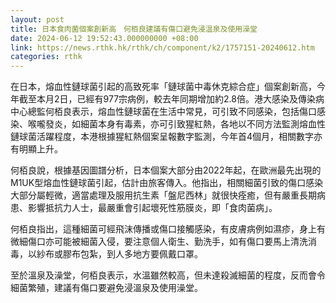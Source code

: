 ```yaml
---
layout: post
title: 日本食肉菌個案創新高　何栢良建議有傷口避免浸溫泉及使用澡堂
date: 2024-06-12 19:52:43.000000000 +08:00
link: https://news.rthk.hk/rthk/ch/component/k2/1757151-20240612.htm
categories: rthk
---
```


在日本，熔血性鏈球菌引起的高致死率「鏈球菌中毒休克綜合症」個案創新高，今年截至本月2日，已經有977宗病例，較去年同期增加約2.8倍。港大感染及傳染病中心總監何栢良表示，熔血性鏈球菌在生活中常見，可引致不同感染，包括傷口感染、喉嚨發炎，如細菌本身有毒素，亦可引致猩紅熱，各地以不同方法監測熔血性鏈球菌活躍程度，本港根據猩紅熱個案呈報數字監測，今年首4個月，相關數字亦有明顯上升。

何栢良說，根據基因圖譜分析，日本個案大部分由2022年起，在歐洲最先出現的M1UK型熔血性鏈球菌引起，估計由旅客傳入。他指出，相關細菌引致的傷口感染大部分屬輕微，適當處理及服用抗生素「盤尼西林」就很快痊癒，但有嚴重長期病患、影響抵抗力人士，最嚴重會引起壞死性筋膜炎，即「食肉菌病」。

何栢良指出，這種細菌可經飛沫傳播或傷口接觸感染，有皮膚病例如濕疹，身上有微細傷口亦可能被細菌入侵，要注意個人衛生、勤洗手，如有傷口要馬上清洗消毒，以紗布或膠布包紮，到人多地方要佩戴口罩。

至於溫泉及澡堂，何栢良表示，水溫雖然較高，但未達殺滅細菌的程度，反而會令細菌繁殖，建議有傷口要避免浸溫泉及使用澡堂。
